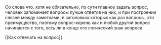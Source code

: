 Со слова что, хотя не обязательно, по сути главное задать вопрос, человек запоминает вопросы лучше ответов на них, и при построении связей между заметками, в заголовках которых как раз вопросы, это преимущество, поэтому вопрос-корень как и любой другой вопрос начинается с того, есть ли в конце его логический знак вопроса.

[[Как отвечать на вопрос]]

